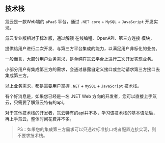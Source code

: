 
## 技术栈

氚云是一款Web端的 ```aPaaS``` 平台，通过 ```.NET core``` + ```MySQL``` + ```JavaScript``` 开发实现。

氚云专业版相对于标准版，通过解锁 在线编程、OpenAPI、第三方连接 模块，

提供给用户进行二次开发、与第三方平台集成的能力，以满足用户非标化的业务。

一般而言，大部分用户业务需求，是单纯在氚云平台上进行二次开发实现业务。

小部分用户有集成第三方的需求，会通过暴露自定义接口或主动请求第三方接口去集成第三方。

以上业务需求，都是需要用户掌握 ```.NET``` + ```MySQL``` + ```JavaScript``` 技术栈。

有个好消息是，如果您已经是一名 .NET Web 方向的开发者，您可以直接上手氚云，只需要了解氚云特有的api。

对于其他技术栈的开发者，氚云特有的api并不多，学习该技术栈的基本语法后，再上手氚云，整体时间花费并不多。

> PS：如果您的集成第三方需求可以只通过标准接口或者配置连接实现，则不要求技术栈。

